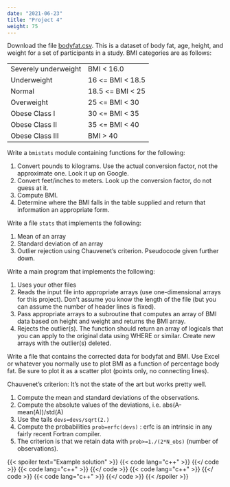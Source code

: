 ```yaml
---
date: "2021-06-23"
title: "Project 4"
weight: 75
---
```


Download the file [bodyfat.csv](data/bodyfat.csv).  This is a dataset of body fat, age, height, and weight for a set of participants in a study. BMI categories are as follows:

|                      |                  |
|----------------------|------------------|
| Severely underweight | BMI < 16.0       |
| Underweight          | 16 <= BMI < 18.5 |
| Normal               | 18.5 <= BMI < 25 |
| Overweight           | 25 <= BMI < 30   |
| Obese Class I        | 30 <= BMI < 35   |
| Obese Class II       | 35 <= BMI < 40   |
| Obese Class III      | BMI > 40         |

Write a `bmistats` module containing functions for the following:
1. Convert pounds to kilograms.  Use the actual conversion factor, not the approximate one.  Look it up on Google.
2. Convert feet/inches to meters.  Look up the conversion factor, do not guess at it.   
3. Compute BMI.
4. Determine where the BMI falls in the table supplied and return that information an appropriate form. 

Write a file `stats` that implements the following:
1. Mean of an array 
2. Standard deviation of an array 
3. Outlier rejection using Chauvenet’s criterion.  Pseudocode given further down.

Write a main program that implements the following:
1. Uses your other files
2. Reads the input file into appropriate arrays (use one-dimensional arrays for this project).  Don't assume you know the length of the file (but you can assume the number of header lines is fixed).  
3. Pass appropriate arrays to a subroutine that computes an array of BMI data based on height and weight and returns the BMI array.
4. Rejects the outlier(s).  The function should return an array of logicals that you can apply to the original data using WHERE or similar.  Create new arrays with the outlier(s) deleted. 

Write a file that contains the corrected data for bodyfat and BMI.  Use Excel or whatever you normally use to plot BMI as a function of percentage body fat. 
Be sure to plot it as a scatter plot (points only, no connecting lines).  

Chauvenet’s criterion: It’s not the state of the art but works pretty well.
1. Compute the mean and standard deviations of the observations.
2. Compute the absolute values of the deviations, i.e. abs(A-mean(A))/std(A)
3. Use the tails `devs=devs/sqrt(2.)`
4. Compute the probabilities `prob=erfc(devs)` : erfc is an intrinsic in any fairly recent Fortran compiler.  
5. The criterion is that we retain data with `prob>=1./(2*N_obs)` (number of observations).

{{< spoiler text="Example solution" >}}
{{< code lang="c++" >}}
[](solns/stats.cxx)
{{</ code >}}
{{< code lang="c++" >}}
[](solns/bmistats.h)
{{</ code >}}
{{< code lang="c++" >}}
[](solns/bmistats.cxx)
{{</ code >}}
{{< code lang="c++" >}}
[](solns/bmi.cxx)
{{</ code >}}
{{< /spoiler >}}
